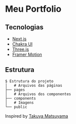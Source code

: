 # Meu Portfolio

## Tecnologias

- [Next.js](https://nextjs.org/)
- [Chakra UI](https://chakra-ui.com/)
- [Three.js](https://threejs.org/) 
- [Framer Motion](https://www.framer.com/motion/)

## Estrutura

```
$ Estrutura do projeto
│   # Arquivos das páginas
├── pages
│   # Arquivos dos componentes
├── components
│   # Imagens
└── public
```


Inspired by [Takuya Matsuyama](https://github.com/craftzdog)
